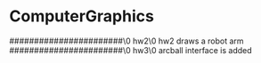 # ComputerGraphics

#######################\0
hw2\0
hw2 draws a robot arm
#######################\0
hw3\0
arcball interface is added
